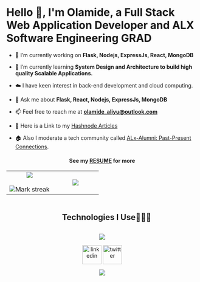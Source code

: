 # Hello 👋, I'm Olamide, a Full Stack Web Application Developer and ALX Software Engineering GRAD

<!--Intro start-->

- 🔭 I’m currently working on **Flask, Nodejs, ExpressJs, React, MongoDB**

- 🌱 I’m currently learning **System Design and Architecture to build high quality Scalable Applications.**

- ☁️ I have keen interest in back-end development and cloud computing.

- 💬 Ask me about **Flask, React, Nodejs, ExpressJs, MongoDB**

- 📫 Feel free to reach me at **olamide_aliyu@outlook.com**

- 📰 Here is a Link to my [Hashnode Articles](https://devlam.hashnode.dev/)

- 🏠 Also I moderate a tech community called [ALx-Alumni: Past-Present Connections](https://discord.gg/9s8BXwt8).
<h4 align="center">See my <a href="https://docs.google.com/document/d/1Q9gPBHtMB05G5fpreZf7mOpJJ5X4Xzfqe_U1lmrObeM/edit?usp=sharing" target="_blank"> <b>RESUME</b></a> for more</h4>

</div>
<!--Intro end-->

<!--- stats & Trophy (start) -->
<p align="center">
  <!--- stats (start) -->
<table align="center">
<tr border="none">
<td width="50%" align="center">
  
  <img  align="center"  src="https://github-readme-stats.vercel.app/api?username=IamLam163&theme=dark&show_icons=true&count_private=true" />
  <br></br>
  <img  title="🔥 Get streak stats for your profile at git.io/streak-stats" alt="Mark streak" src="https://github-readme-streak-stats.herokuapp.com/?user=IamLam163&theme=dark&hide_border=false" /> 
</td>

<td width="50%" align="center">

  <img  align="center"  src="https://github-readme-stats.anuraghazra1.vercel.app/api/top-langs/?username=IamLam163&theme=dark&hide_border=false&no-bg=true&no-frame=true&langs_count=10"/>
  
  </td>
</tr>
</table>
<!--- stats (end) -->

<!--h1 without bottom border-->
<div id="user-content-toc">
  <ul align="center">
    <summary><h2 style="display: inline-block">Technologies I Use👨🏻‍💻</h2></summary>
  </ul>
</div>
<!--tech stack icons-->
<p align="center">
  <a href="https://skillicons.dev">
    <img src="https://skillicons.dev/icons?i=git,bootstrap,c,css,docker,express,figma,firebase,github,html,flask,bash,redis,neovim,js,linux,md,materialui,mongodb,mysql,nextjs,nodejs,postman,py,react,redux,tailwind,ts,vscode&perline=14" />
  </a>
</p>

<!--icons and links-->
<p align="center">
<a href="https://https://www.linkedin.com/in/olamide-aliyu" target="blank"><img align="center" src="https://user-images.githubusercontent.com/88904952/234979284-68c11d7f-1acc-4f0c-ac78-044e1037d7b0.png" alt="linkedin" height="50" width="50" /></a>
<a href="https://twitter.com/olamidealiyu" target="blank"><img align="center" src="https://user-images.githubusercontent.com/88904952/234980676-61bfb021-ecc8-48f7-88e6-34c1b06c4a58.png" alt="twitter" height="50" width="50" /></a> 
<!-- <a href="https://discord.gg/UjwKkJsXsf" target="blank"><img align="center" src="https://user-images.githubusercontent.com/88904952/234982627-019fd336-6248-453c-9b05-97c13fd1d207.png" alt="discord" height="50" width="50" /></a> -->
  
</p>

<!--profile visit count-->
<div align="center">
  
[![](https://visitcount.itsvg.in/api?id=IamLam163&icon=3&color=6)](https://visitcount.itsvg.in)
  
</div>
